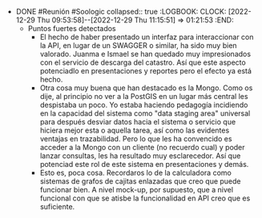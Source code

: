 - DONE #Reunión #Soologic
  collapsed:: true
  :LOGBOOK:
  CLOCK: [2022-12-29 Thu 09:53:58]--[2022-12-29 Thu 11:15:51] =>  01:21:53
  :END:
  - Puntos fuertes detectados
    - El hecho de haber presentado un interfaz para interaccionar con la API, en lugar de un SWAGGER o similar, ha sido muy bien valorado. Juanma e Ismael se han quedado muy impresionados con el servicio de descarga del catastro. Así que este aspecto potenciadlo en presentaciones y reportes pero el efecto ya está hecho.
    - Otra cosa muy buena que han destacado es la Mongo. Como os dije, al principio no ver a la PostGIS en un lugar más central les despistaba un poco. Yo estaba haciendo pedagogía incidiendo en la capacidad del sistema como "data staging area" universal para después desviar datos hacia el sistema o servicio que hiciera mejor esta o aquella tarea, así como las evidentes ventajas en trazabilidad. Pero lo que les ha convencido es acceder a la Mongo con un cliente (no recuerdo cual) y poder lanzar consultas, les ha resultado muy esclarecedor. Así que potenciad este rol de este sistema en presentaciones y demás.
    - Esto es, poca cosa. Recordaros lo de la calculadora como sistemas de grafos de cajitas enlazadas que creo que puede funcionar bien. A nivel mock-up, por supuesto, que a nivel funcional con que se atisbe la funcionalidad en API creo que es suficiente.
